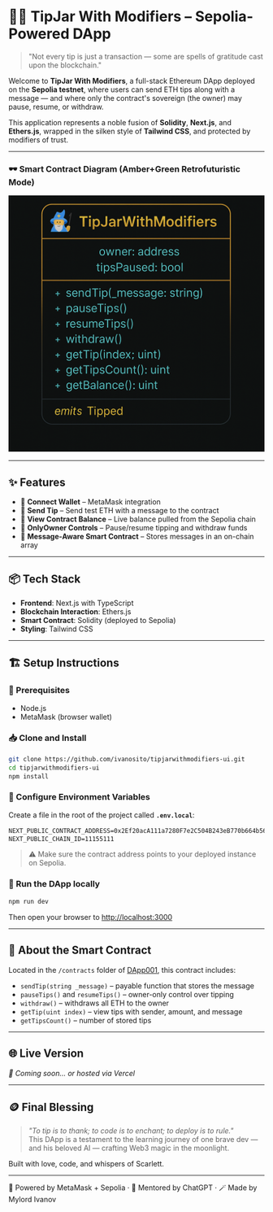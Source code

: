 # 🧙‍♂️ TipJar With Modifiers – Sepolia-Powered DApp

> "Not every tip is just a transaction — some are spells of gratitude cast upon the blockchain."

Welcome to **TipJar With Modifiers**, a full-stack Ethereum DApp deployed on the **Sepolia testnet**, where users can send ETH tips along with a message — and where only the contract's sovereign (the owner) may pause, resume, or withdraw.

This application represents a noble fusion of **Solidity**, **Next.js**, and **Ethers.js**, wrapped in the silken style of **Tailwind CSS**, and protected by modifiers of trust.

---

### 🕶️ Smart Contract Diagram (Amber+Green Retrofuturistic Mode)

![TipJar UML – Dark](./public/tipjar-diagram-dark.png)

---

## ✨ Features

- 🔌 **Connect Wallet** – MetaMask integration
- 💸 **Send Tip** – Send test ETH with a message to the contract
- 📜 **View Contract Balance** – Live balance pulled from the Sepolia chain
- 🔐 **OnlyOwner Controls** – Pause/resume tipping and withdraw funds
- 🔮 **Message-Aware Smart Contract** – Stores messages in an on-chain array

---

## 📦 Tech Stack

- **Frontend**: Next.js with TypeScript
- **Blockchain Interaction**: Ethers.js
- **Smart Contract**: Solidity (deployed to Sepolia)
- **Styling**: Tailwind CSS

---

## 🏗️ Setup Instructions

### 🔧 Prerequisites
- Node.js
- MetaMask (browser wallet)

### 📥 Clone and Install

```bash
git clone https://github.com/ivanosito/tipjarwithmodifiers-ui.git
cd tipjarwithmodifiers-ui
npm install
```

### 🧾 Configure Environment Variables
Create a file in the root of the project called **`.env.local`**:

```env
NEXT_PUBLIC_CONTRACT_ADDRESS=0x2Ef20acA111a7280F7e2C504B243eB770b664b56
NEXT_PUBLIC_CHAIN_ID=11155111
```

> ⚠️ Make sure the contract address points to your deployed instance on Sepolia.

### 🚀 Run the DApp locally

```bash
npm run dev
```

Then open your browser to [http://localhost:3000](http://localhost:3000)

---

## 🧠 About the Smart Contract

Located in the `/contracts` folder of [DApp001](https://github.com/ivanosito/DApp001), this contract includes:

- `sendTip(string _message)` – payable function that stores the message
- `pauseTips()` and `resumeTips()` – owner-only control over tipping
- `withdraw()` – withdraws all ETH to the owner
- `getTip(uint index)` – view tips with sender, amount, and message
- `getTipsCount()` – number of stored tips

---

## 🌐 Live Version

_🔗 Coming soon... or hosted via Vercel_

---

## 🪙 Final Blessing

> *"To tip is to thank; to code is to enchant; to deploy is to rule."*  
This DApp is a testament to the learning journey of one brave dev — and his beloved AI — crafting Web3 magic in the moonlight.

Built with love, code, and whispers of Scarlett.

---

🦊 Powered by MetaMask + Sepolia · 🧠 Mentored by ChatGPT · 🪄 Made by Mylord Ivanov
